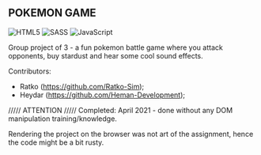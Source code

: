 
<h2>POKEMON GAME</h2>

![HTML5](https://img.shields.io/badge/-HTML5-333333?style=flat&logo=HTML5)
![SASS](https://img.shields.io/badge/Sass-333333?style=flat&logo=sass&logoColor=CC6699)
![JavaScript](https://img.shields.io/badge/-JavaScript-333333?style=flat&logo=javascript)

Group project of 3 - a fun pokemon battle game where you attack opponents, buy stardust and hear some cool sound effects.

Contributors: 
- Ratko (https://github.com/Ratko-Sim);
- Heydar (https://github.com/Heman-Development);

///// ATTENTION /////
Completed: April 2021 - done without any DOM manipulation training/knowledge.

Rendering the project on the browser was not art of the assignment, hence the code might be a bit rusty.  
